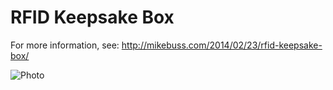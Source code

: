 # RFID Keepsake Box

For more information, see: http://mikebuss.com/2014/02/23/rfid-keepsake-box/

![Photo](http://mikebuss.com/assets/images/posts/rfid-keepsake-box/rfid-lockbox.JPG)